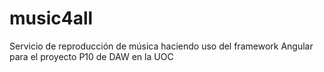 # music4all
Servicio de reproducción de música haciendo uso del framework Angular para el proyecto P10 de DAW en la UOC
